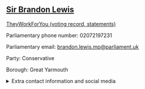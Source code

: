 ## <a href="https://members.parliament.uk/member/4009/contact">Sir Brandon Lewis</a>

<a href="https://www.theyworkforyou.com/mp/24879/brandon_lewis/great_yarmouth">TheyWorkForYou (voting record, statements)</a> 

Parliamentary phone number: 02072197231 

Parliamentary email: brandon.lewis.mp@parliament.uk 

Party: Conservative 

Borough: Great Yarmouth 

<details><summary>Extra contact information and social media</summary> 
<li>Website: http://www.brandonlewis.co/</li>
<li>Twitter: https://twitter.com/BrandonLewis</li>
<li>Constituency office phone number: 01493854550</li>
<li>Constituency office email: office@brandonlewis.co</li>
<li>Facebook:</li>
<li>Instagram:</li>
<li>Youtube:</li>
<li>Linkedin:</li>
<li>Government department phone number:</li>
<li>Government department email:</li>
<li>Threads:</li>
<li>Party office phone number:</li>
<li>Party office email:</li>
<li>Tiktok:</li>
</details>